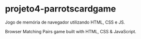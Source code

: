# projeto4-parrotscardgame
Jogo de memória de navegador utilizando HTML, CSS e JS.

Browser Matching Pairs game built with HTML, CSS & JavaScript.
